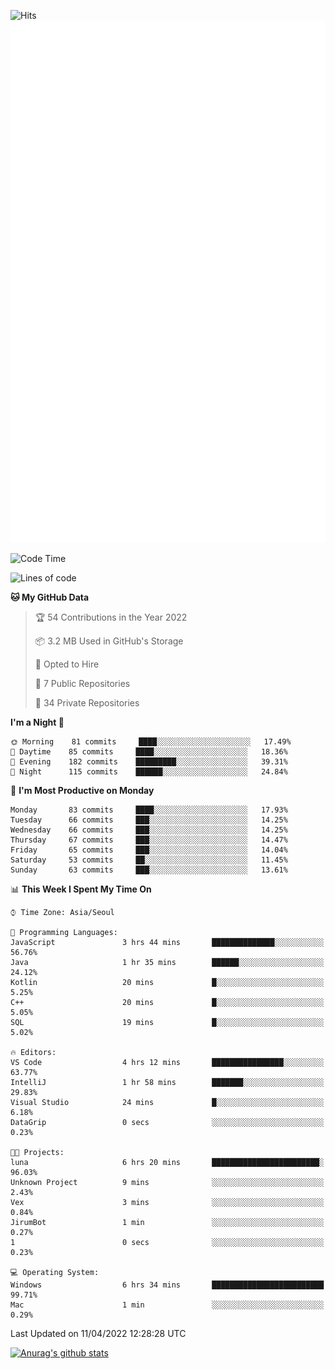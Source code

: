 ![Hits](https://hits.seeyoufarm.com/api/count/incr/badge.svg?url=https%3A%2F%2Fgithub.com%2Fkokose1234&count_bg=%2379C83D&title_bg=%23555555&icon=apple.svg&icon_color=%23E7E7E7&title=hits&edge_flat=false)
<br/>
![Metrics](https://github.com/kokose1234/kokose1234/blob/main/github-metrics.svg)

<!--START_SECTION:waka-->
![Code Time](http://img.shields.io/badge/Code%20Time-620%20hrs%204%20mins-blue)

![Lines of code](https://img.shields.io/badge/From%20Hello%20World%20I%27ve%20Written-2%20Million%20lines%20of%20code-blue)

**🐱 My GitHub Data** 

> 🏆 54 Contributions in the Year 2022
 > 
> 📦 3.2 MB Used in GitHub's Storage 
 > 
> 💼 Opted to Hire
 > 
> 📜 7 Public Repositories 
 > 
> 🔑 34 Private Repositories  
 > 
**I'm a Night 🦉** 

```text
🌞 Morning    81 commits     ████░░░░░░░░░░░░░░░░░░░░░   17.49% 
🌆 Daytime    85 commits     ████░░░░░░░░░░░░░░░░░░░░░   18.36% 
🌃 Evening    182 commits    █████████░░░░░░░░░░░░░░░░   39.31% 
🌙 Night      115 commits    ██████░░░░░░░░░░░░░░░░░░░   24.84%

```
📅 **I'm Most Productive on Monday** 

```text
Monday       83 commits     ████░░░░░░░░░░░░░░░░░░░░░   17.93% 
Tuesday      66 commits     ███░░░░░░░░░░░░░░░░░░░░░░   14.25% 
Wednesday    66 commits     ███░░░░░░░░░░░░░░░░░░░░░░   14.25% 
Thursday     67 commits     ███░░░░░░░░░░░░░░░░░░░░░░   14.47% 
Friday       65 commits     ███░░░░░░░░░░░░░░░░░░░░░░   14.04% 
Saturday     53 commits     ██░░░░░░░░░░░░░░░░░░░░░░░   11.45% 
Sunday       63 commits     ███░░░░░░░░░░░░░░░░░░░░░░   13.61%

```


📊 **This Week I Spent My Time On** 

```text
⌚︎ Time Zone: Asia/Seoul

💬 Programming Languages: 
JavaScript               3 hrs 44 mins       ██████████████░░░░░░░░░░░   56.76% 
Java                     1 hr 35 mins        ██████░░░░░░░░░░░░░░░░░░░   24.12% 
Kotlin                   20 mins             █░░░░░░░░░░░░░░░░░░░░░░░░   5.25% 
C++                      20 mins             █░░░░░░░░░░░░░░░░░░░░░░░░   5.05% 
SQL                      19 mins             █░░░░░░░░░░░░░░░░░░░░░░░░   5.02%

🔥 Editors: 
VS Code                  4 hrs 12 mins       ████████████████░░░░░░░░░   63.77% 
IntelliJ                 1 hr 58 mins        ███████░░░░░░░░░░░░░░░░░░   29.83% 
Visual Studio            24 mins             █░░░░░░░░░░░░░░░░░░░░░░░░   6.18% 
DataGrip                 0 secs              ░░░░░░░░░░░░░░░░░░░░░░░░░   0.23%

🐱‍💻 Projects: 
luna                     6 hrs 20 mins       ████████████████████████░   96.03% 
Unknown Project          9 mins              ░░░░░░░░░░░░░░░░░░░░░░░░░   2.43% 
Vex                      3 mins              ░░░░░░░░░░░░░░░░░░░░░░░░░   0.84% 
JirumBot                 1 min               ░░░░░░░░░░░░░░░░░░░░░░░░░   0.27% 
1                        0 secs              ░░░░░░░░░░░░░░░░░░░░░░░░░   0.23%

💻 Operating System: 
Windows                  6 hrs 34 mins       █████████████████████████   99.71% 
Mac                      1 min               ░░░░░░░░░░░░░░░░░░░░░░░░░   0.29%

```


 Last Updated on 11/04/2022 12:28:28 UTC
<!--END_SECTION:waka-->

[![Anurag's github stats](https://github-readme-stats.vercel.app/api?username=kokose1234&theme=dracula)](https://github.com/anuraghazra/github-readme-stats)



	
